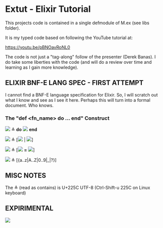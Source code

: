 # Extut - Elixir Tutorial

This projects code is contained in a single defmodule of M.ex (see libs folder).

It is my typed code based on following the YouTube tutorial at:

https://youtu.be/pBNOavRoNL0

The code is not just a "tag-along" follow of the presenter (Derek Banas). I do take some liberties with the code (and will do a review over time and learning as I gain more knowledge).

## ELIXIR BNF-E LANG SPEC - FIRST ATTEMPT
I cannot find a BNF-E language specification for Elixir. So, I will scratch out what I know and see as I see it here. Perhaps this will turn into a formal document. Who knows.

### The "def <fn_name> do ... end" Construct

![](https://img.shields.io/static/v1?label=&message=Def_fn&color=green) ≜ **do** ![](https://img.shields.io/static/v1?label=&message=Statements&color=green) **end**

![](https://img.shields.io/static/v1?label=&message=Statements&color=green) ≜ [![](https://img.shields.io/static/v1?label=&message=Assignment_expr&color=green) | ![](https://img.shields.io/static/v1?label=&message=Expr&color=green)]

![](https://img.shields.io/static/v1?label=&message=Assignment_expr&color=green) ≜ [![](https://img.shields.io/static/v1?label=&message=Identifier&color=green) **=** ![](https://img.shields.io/static/v1?label=&message=Expr&color=green)]

![](https://img.shields.io/static/v1?label=&message=Identifier&color=green) ≜ [{a..z|A..Z|0..9|_|?}]

## MISC NOTES

The ≜ (read as contains) is U+225C UTF-8 (Ctrl-Shift-u 225C on Linux keyboard)

## EXPIRIMENTAL

![](https://img.shields.io/static/v1?label=&message=Def_fn&color=green)
